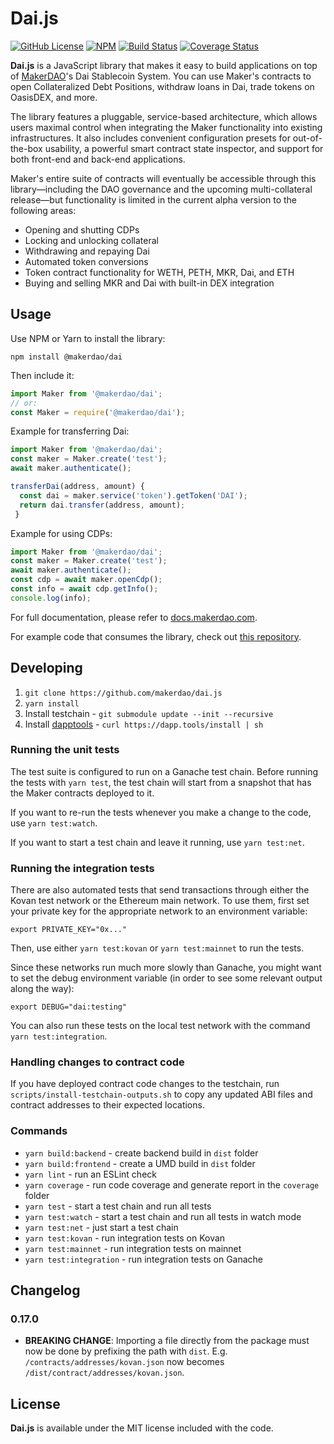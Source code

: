 # Dai.js

[![GitHub License][license]][license-url] [![NPM][npm]][npm-url]
[![Build Status][build]][build-url] [![Coverage Status][cover]][cover-url]

**Dai.js** is a JavaScript library that makes it easy to build applications on
top of [MakerDAO][makerdao]'s Dai Stablecoin System. You can use Maker's
contracts to open Collateralized Debt Positions, withdraw loans in Dai, trade
tokens on OasisDEX, and more.

The library features a pluggable, service-based architecture, which allows users
maximal control when integrating the Maker functionality into existing
infrastructures. It also includes convenient configuration presets for
out-of-the-box usability, a powerful smart contract state inspector, and support
for both front-end and back-end applications.

Maker's entire suite of contracts will eventually be accessible through this
library—including the DAO governance and the upcoming multi-collateral
release—but functionality is limited in the current alpha version to the
following areas:

- Opening and shutting CDPs
- Locking and unlocking collateral
- Withdrawing and repaying Dai
- Automated token conversions
- Token contract functionality for WETH, PETH, MKR, Dai, and ETH
- Buying and selling MKR and Dai with built-in DEX integration

## Usage

Use NPM or Yarn to install the library:

```
npm install @makerdao/dai
```

Then include it:

```js
import Maker from '@makerdao/dai';
// or:
const Maker = require('@makerdao/dai');
```

Example for transferring Dai:

```js
import Maker from '@makerdao/dai';
const maker = Maker.create('test');
await maker.authenticate();

transferDai(address, amount) {
  const dai = maker.service('token').getToken('DAI');
  return dai.transfer(address, amount);
 }
```

Example for using CDPs:

```js
import Maker from '@makerdao/dai';
const maker = Maker.create('test');
await maker.authenticate();
const cdp = await maker.openCdp();
const info = await cdp.getInfo();
console.log(info);
```

For full documentation, please refer to
[docs.makerdao.com](https://docs.makerdao.com/dai.js).

For example code that consumes the library, check out
[this repository](https://github.com/makerdao/integration-examples).

## Developing

1. `git clone https://github.com/makerdao/dai.js`
2. `yarn install`
3. Install testchain - `git submodule update --init --recursive`
4. Install [dapptools](https://dapp.tools/) -
   `curl https://dapp.tools/install | sh`

### Running the unit tests

The test suite is configured to run on a Ganache test chain. Before running the
tests with `yarn test`, the test chain will start from a snapshot that has the
Maker contracts deployed to it.

If you want to re-run the tests whenever you make a change to the code, use
`yarn test:watch`.

If you want to start a test chain and leave it running, use `yarn test:net`.

### Running the integration tests

There are also automated tests that send transactions through either the Kovan
test network or the Ethereum main network. To use them, first set your private
key for the appropriate network to an environment variable:

`export PRIVATE_KEY="0x..."`

Then, use either `yarn test:kovan` or `yarn test:mainnet` to run the tests.

Since these networks run much more slowly than Ganache, you might want to set
the debug environment variable (in order to see some relevant output along the
way):

`export DEBUG="dai:testing"`

You can also run these tests on the local test network with the command
`yarn test:integration`.

### Handling changes to contract code

If you have deployed contract code changes to the testchain, run
`scripts/install-testchain-outputs.sh` to copy any updated ABI files and
contract addresses to their expected locations.

### Commands

- `yarn build:backend` - create backend build in `dist` folder
- `yarn build:frontend` - create a UMD build in `dist` folder
- `yarn lint` - run an ESLint check
- `yarn coverage` - run code coverage and generate report in the `coverage`
  folder
- `yarn test` - start a test chain and run all tests
- `yarn test:watch` - start a test chain and run all tests in watch mode
- `yarn test:net` - just start a test chain
- `yarn test:kovan` - run integration tests on Kovan
- `yarn test:mainnet` - run integration tests on mainnet
- `yarn test:integration` - run integration tests on Ganache

## Changelog

### 0.17.0

- **BREAKING CHANGE**: Importing a file directly from the package must now be
  done by prefixing the path with `dist`. E.g. `/contracts/addresses/kovan.json`
  now becomes `/dist/contract/addresses/kovan.json`.

## License

**Dai.js** is available under the MIT license included with the code.

[npm]: https://img.shields.io/npm/v/@makerdao/dai.svg?style=flat
[npm-url]: https://www.npmjs.com/package/@makerdao/dai
[tests]: http://img.shields.io/travis/makerdao/dai.js.svg
[tests-url]: https://travis-ci.org/makerdao/dai.js
[license]: https://img.shields.io/badge/license-MIT-blue.svg
[license-url]: https://github.com/makerdao/dai.js/blob/dev/LICENSE
[build]: https://travis-ci.com/makerdao/dai.js.svg?branch=dev
[build-url]: https://travis-ci.com/makerdao/dai.js
[cover]: https://codecov.io/gh/makerdao/dai.js/branch/dev/graph/badge.svg
[cover-url]: https://codecov.io/github/makerdao/dai.js?branch=dev
[makerdao]: https://makerdao.com
[wiki]: https://github.com/makerdao/dai.js/wiki
